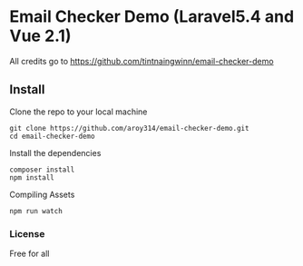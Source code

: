 Email Checker Demo (Laravel5.4 and Vue 2.1)
=================

All credits go to https://github.com/tintnaingwinn/email-checker-demo

## Install

Clone the repo to your local machine

  ```
  git clone https://github.com/aroy314/email-checker-demo.git
  cd email-checker-demo
  ```

Install the dependencies

  ```
  composer install
  npm install 
  ```

Compiling Assets

  ```
  npm run watch
  ```


### License

Free for all
